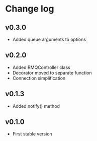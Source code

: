 # Change log
## v0.3.0
- Added queue arguments to options

## v0.2.0
- Added RMQController class
- Decorator moved to separate function
- Connection simplification

## v0.1.3
- Added notify() method

## v0.1.0
- First stable version